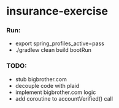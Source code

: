 # insurance-exercise

### Run:
* export spring_profiles_active=pass
* ./gradlew clean build bootRun

### TODO:
* stub bigbrother.com
* decouple code with plaid
* implement bigbrother.com logic
* add coroutine to accountVerified() call